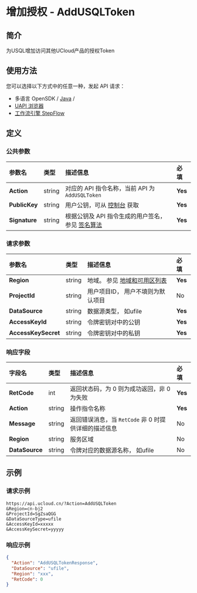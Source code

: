 # 增加授权 - AddUSQLToken

## 简介

为USQL增加访问其他UCloud产品的授权Token






## 使用方法

您可以选择以下方式中的任意一种，发起 API 请求：
- 多语言 OpenSDK / [Java](https://github.com/ucloud/ucloud-sdk-java) /
- [UAPI 浏览器](https://console.ucloud.cn/uapi/detail?id=AddUSQLToken)
- [工作流引擎 StepFlow](https://console.ucloud.cn/stepflow/manage/)


## 定义

### 公共参数

| 参数名 | 类型 | 描述信息 | 必填 |
|:---|:---|:---|:---|
| **Action**     | string  | 对应的 API 指令名称，当前 API 为 `AddUSQLToken`                        | **Yes** |
| **PublicKey**  | string  | 用户公钥，可从 [控制台](https://console.ucloud.cn/uapi/apikey) 获取                                             | **Yes** |
| **Signature**  | string  | 根据公钥及 API 指令生成的用户签名，参见 [签名算法](api/summary/signature.md)  | **Yes** |

### 请求参数

| 参数名 | 类型 | 描述信息 | 必填 |
|:---|:---|:---|:---|
| **Region** | string | 地域。 参见 [地域和可用区列表](api/summary/regionlist) |**Yes**|
| **ProjectId** | string | 用户项目ID， 用户不填则为默认项目 |No|
| **DataSource** | string | 数据源类型， 如ufile |**Yes**|
| **AccessKeyId** | string | 令牌密钥对中的公钥 |**Yes**|
| **AccessKeySecret** | string | 令牌密钥对中的私钥 |**Yes**|

### 响应字段

| 字段名 | 类型 | 描述信息 | 必填 |
|:---|:---|:---|:---|
| **RetCode** | int | 返回状态码，为 0 则为成功返回，非 0 为失败 |**Yes**|
| **Action** | string | 操作指令名称 |**Yes**|
| **Message** | string | 返回错误消息，当 `RetCode` 非 0 时提供详细的描述信息 |No|
| **Region** | string | 服务区域 |No|
| **DataSource** | string | 令牌对应的数据源名称， 如ufile |No|




## 示例

### 请求示例
    
```
https://api.ucloud.cn/?Action=AddUSQLToken
&Region=cn-bj2
&ProjectId=SgZsaQGG
&DataSourceType=ufile
&AccessKeyId=xxxxx
&AccessKeySecret=yyyyy

```

### 响应示例
    
```json
{
  "Action": "AddUSQLTokenResponse",
  "DataSource": "ufile",
  "Region": "xxx",
  "RetCode": 0
}
```





